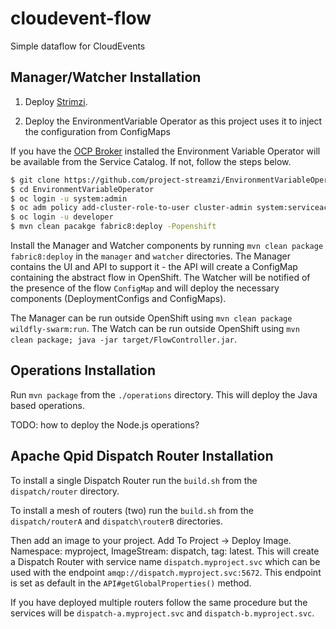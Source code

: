 # cloudevent-flow
Simple dataflow for CloudEvents

## Manager/Watcher Installation


1. Deploy [Strimzi](http://strimzi.io).

2. Deploy the EnvironmentVariable Operator as this project uses it to inject the configuration from ConfigMaps

If you have the [OCP Broker](https://github.com/project-streamzi/ocp-broker) installed the Environment Variable Operator will be available from the Service Catalog.
If not, follow the steps below.

```bash
$ git clone https://github.com/project-streamzi/EnvironmentVariableOperator.git
$ cd EnvironmentVariableOperator
$ oc login -u system:admin
$ oc adm policy add-cluster-role-to-user cluster-admin system:serviceaccount:myproject:default
$ oc login -u developer
$ mvn clean pacakge fabric8:deploy -Popenshift
```

Install the Manager and Watcher components by running `mvn clean package fabric8:deploy` in the `manager` and `watcher` directories.
The Manager contains the UI and API to support it - the API will create a ConfigMap containing the abstract flow in OpenShift. 
The Watcher will be notified of the presence of the flow `ConfigMap` and will deploy the necessary components (DeploymentConfigs and ConfigMaps).

The Manager can be run outside OpenShift using `mvn clean package wildfly-swarm:run`.
The Watch can be run outside OpenShift using `mvn clean package; java -jar target/FlowController.jar`.

## Operations Installation

Run `mvn package` from the `./operations` directory. 
This will deploy the Java based operations.

TODO: how to deploy the Node.js operations?
 
## Apache Qpid Dispatch Router Installation

To install a single Dispatch Router run the `build.sh` from the `dispatch/router` directory.

To install a mesh of routers (two) run the `build.sh` from the `dispatch/routerA` and `dispatch\routerB` directories.

Then add an image to your project.
Add To Project ->  Deploy Image. 
Namespace: myproject, ImageStream: dispatch, tag: latest. 
This will create a Dispatch Router with service name `dispatch.myproject.svc` which can be used with the endpoint `amqp://dispatch.myproject.svc:5672`.
This endpoint is set as default in the `API#getGlobalProperties()` method.

If you have deployed multiple routers follow the same procedure but the services will be `dispatch-a.myproject.svc` and `dispatch-b.myproject.svc`.
